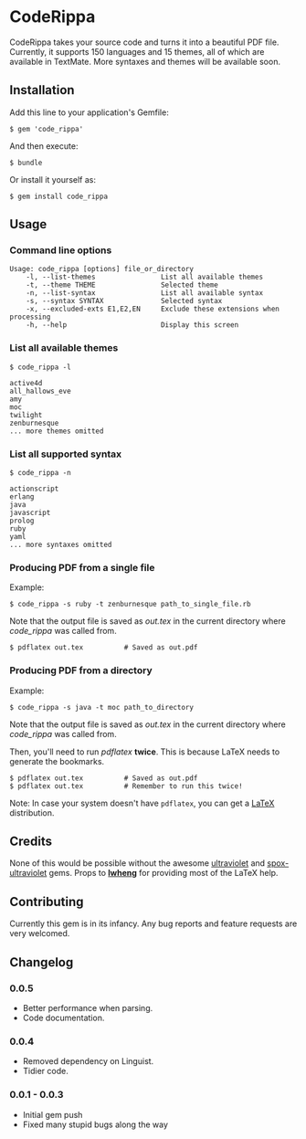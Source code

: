 # CodeRippa

CodeRippa takes your source code and turns it into a beautiful PDF file. Currently, it supports 150 languages and 15 themes, all of which are available in TextMate. More syntaxes and themes will be available soon.

## Installation

Add this line to your application's Gemfile:

	$ gem 'code_rippa'

And then execute:

	$ bundle

Or install it yourself as:

	$ gem install code_rippa

## Usage

### Command line options
	 
	Usage: code_rippa [options] file_or_directory
    	-l, --list-themes                List all available themes
    	-t, --theme THEME                Selected theme
    	-n, --list-syntax                List all available syntax
    	-s, --syntax SYNTAX              Selected syntax
    	-x, --excluded-exts E1,E2,EN     Exclude these extensions when processing
    	-h, --help                       Display this screen

### List all available themes
		
	$ code_rippa -l
	
	active4d
	all_hallows_eve
	amy
	moc
	twilight
	zenburnesque
	... more themes omitted
	
### List all supported syntax

	$ code_rippa -n
	
	actionscript
	erlang
	java
	javascript
	prolog
	ruby
	yaml
	... more syntaxes omitted
	
### Producing PDF from a single file

Example:
	
	$ code_rippa -s ruby -t zenburnesque path_to_single_file.rb

Note that the output file is saved as _out.tex_ in the current directory where _code_rippa_ was called from. 

	$ pdflatex out.tex			# Saved as out.pdf

		
### Producing PDF from a directory
	
Example:

	$ code_rippa -s java -t moc path_to_directory

Note that the output file is saved as _out.tex_ in the current directory where _code_rippa_ was called from. 

Then, you'll need to run _pdflatex_ __twice__. This is because LaTeX needs to generate the bookmarks.

	$ pdflatex out.tex			# Saved as out.pdf
	$ pdflatex out.tex			# Remember to run this twice!
	
Note: In case your system doesn't have `pdflatex`, you can get a [LaTeX](http://www.tug.org/texlive/) distribution.

## Credits

None of this would be possible without the awesome [ultraviolet](https://github.com/giom/ultraviolet) and [spox-ultraviolet](https://github.com/spox/ultraviolet) gems. Props to [__lwheng__](https://github.com/lwheng) for providing most of the LaTeX help.

## Contributing

Currently this gem is in its infancy. Any bug reports and feature requests are very welcomed.

## Changelog


### 0.0.5

- Better performance when parsing.
- Code documentation.

### 0.0.4

- Removed dependency on Linguist.
- Tidier code.
	
### 0.0.1 - 0.0.3

- Initial gem push
- Fixed many stupid bugs along the way

